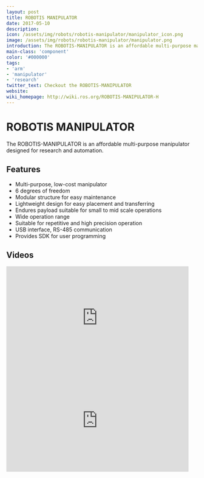 ```yaml
---
layout: post
title: ROBOTIS MANIPULATOR
date: 2017-05-10
description:
icon: /assets/img/robots/robotis-manipulator/manipulator_icon.png
image: /assets/img/robots/robotis-manipulator/manipulator.png
introduction: The ROBOTIS-MANIPULATOR is an affordable multi-purpose manipulator designed for research and automation.
main-class: 'component'
color: '#000000'
tags:
- 'arm'
- 'manipulator'
- 'research'
twitter_text: Checkout the ROBOTIS-MANIPULATOR
website: 
wiki_homepage: http://wiki.ros.org/ROBOTIS-MANIPULATOR-H
---
```


# ROBOTIS MANIPULATOR

The ROBOTIS-MANIPULATOR is an affordable multi-purpose manipulator designed for research and automation.

## Features

* Multi-purpose, low-cost manipulator
* 6 degrees of freedom
* Modular structure for easy maintenance
* Lightweight design for easy placement and transferring
* Endures payload suitable for small to mid scale operations
* Wide operation range
* Suitable for repetitive and high precision operation
* USB interface, RS-485 communication
* Provides SDK for user programming

## Videos

<iframe width="480" height="270" src="https://www.youtube.com/embed/VHpNbKvo0AE" frameborder="0" allowfullscreen></iframe>

<iframe width="480" height="270" src="https://www.youtube.com/embed/Gu9PLb7F_QU" frameborder="0" allowfullscreen></iframe>
